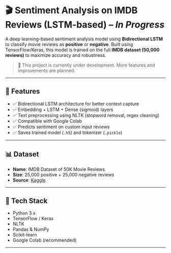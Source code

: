 # 🎬 Sentiment Analysis on IMDB Reviews (LSTM-based) – *In Progress*

A deep learning-based sentiment analysis model using **Bidirectional LSTM** to classify movie reviews as **positive** or **negative**. Built using TensorFlow/Keras, this model is trained on the full **IMDB dataset (50,000 reviews)** to maximize accuracy and robustness.

> 🚧 This project is currently under development. More features and improvements are planned.

---

## 🚀 Features

- ✅ Bidirectional LSTM architecture for better context capture
- ✅ Embedding + LSTM + Dense (sigmoid) layers
- ✅ Text preprocessing using NLTK (stopword removal, regex cleaning)
- ✅ Compatible with Google Colab
- ✅ Predicts sentiment on custom input reviews
- ✅ Saves trained model (`.h5`) and tokenizer (`.pickle`)

---

## 📊 Dataset

- **Name**: IMDB Dataset of 50K Movie Reviews  
- **Size**: 25,000 positive + 25,000 negative reviews  
- **Source**: [Kaggle](https://www.kaggle.com/datasets/lakshmi25npathi/imdb-dataset-of-50k-movie-reviews)

---

## 🧰 Tech Stack

- Python 3.x  
- TensorFlow / Keras  
- NLTK  
- Pandas & NumPy  
- Scikit-learn  
- Google Colab (recommended)

---
